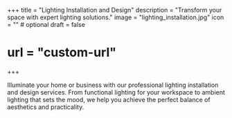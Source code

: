 +++
title = "Lighting Installation and Design"
description = "Transform your space with expert lighting solutions."
image = "lighting_installation.jpg"
icon = "" # optional
draft = false

# url = "custom-url"
+++

Illuminate your home or business with our professional lighting installation and design services. From functional lighting for your workspace to ambient lighting that sets the mood, we help you achieve the perfect balance of aesthetics and practicality.
